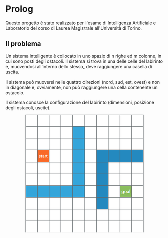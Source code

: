 # Prolog

Questo progetto è stato realizzato per l'esame di Intelligenza Artificiale e Laboratorio del corso di Laurea Magistrale all'Università di Torino.

## Il problema
Un sistema intelligente è collocato in uno spazio di n righe ed m colonne, in cui sono posti degli ostacoli. Il sistema si trova in una delle celle del labirinto e, muovendosi all’interno dello stesso, deve raggiungere una casella di uscita.

Il sistema può muoversi nelle quattro direzioni (nord, sud, est, ovest) e non in diagonale e, ovviamente, non può raggiungere una cella contenente un ostacolo.

Il sistema conosce la configurazione del labirinto (dimensioni, posizione degli ostacoli, uscite).

<p align="center">
  <img src="https://github.com/lorenzofavaro/IA-Prolog/blob/master/labyrinths/maze10.png"/>
</p>
